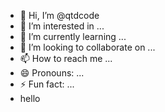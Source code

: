 - 👋 Hi, I’m @qtdcode
- 👀 I’m interested in ...
- 🌱 I’m currently learning ...
- 💞️ I’m looking to collaborate on ...
- 📫 How to reach me ...
- 😄 Pronouns: ...
- ⚡ Fun fact: ...
- hello

<!---
qtdcode/qtdcode is a ✨ special ✨ repository because its `README.md` (this file) appears on your GitHub profile.
You can click the Preview link to take a look at your changes.
--->
